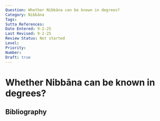 ```yaml
---
Question: Whether Nibbāna can be known in degrees?
Category: Nibbāna
Tags: 
Sutta References: 
Date Entered: 9-2-25
Last Revised: 9-2-25
Review Status: Not started
Level: 
Priority: 
Number: 
Draft: true
---
```


# Whether Nibbāna can be known in degrees?

## Bibliography

<!-- 

Notes:



 -->